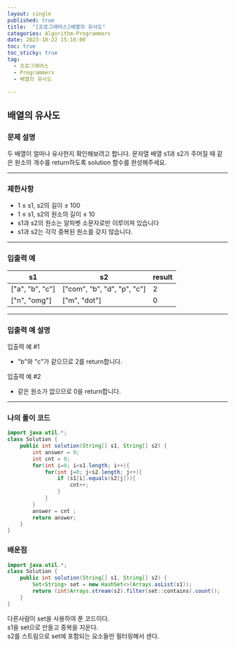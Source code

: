 ```yaml
---
layout: single
published: true
title:  "[프로그래머스]배열의 유사도"
categories: Algorithm-Programmers
date: 2023-10-22 15:16:00
toc: true
toc_sticky: true
tag:   
  - 프로그래머스
  - Programmers
  - 배열의 유사도

---
```


## 배열의 유사도


### 문제 설명

두 배열이 얼마나 유사한지 확인해보려고 합니다. 문자열 배열 s1과 s2가 주어질 때 같은 원소의 개수를 return하도록 solution 함수를 완성해주세요.


----------------

### 제한사항

* 1 ≤ s1, s2의 길이 ≤ 100
* 1 ≤ s1, s2의 원소의 길이 ≤ 10
* s1과 s2의 원소는 알파벳 소문자로만 이루어져 있습니다
* s1과 s2는 각각 중복된 원소를 갖지 않습니다.

----------------

### 입출력 예

|s1|	s2|	result|
|---|---|---|
|["a", "b", "c"]|	["com", "b", "d", "p", "c"]|	2|
|["n", "omg"]|	["m", "dot"]|	0|

----------------

### 입출력 예 설명

입출력 예 #1  

* "b"와 "c"가 같으므로 2를 return합니다.
  

입출력 예 #2  

* 같은 원소가 없으므로 0을 return합니다.
  

  

  

  

----------------

### 나의 풀이 코드

```java
import java.util.*;
class Solution {
    public int solution(String[] s1, String[] s2) {
        int answer = 0;
        int cnt = 0;
        for(int i=0; i<s1.length; i++){
            for(int j=0; j<s2.length; j++){
                if (s1[i].equals(s2[j])){
                    cnt++;
                }
            }
        }
        answer = cnt ;
        return answer;
    }
}
```




### 배운점

```java
import java.util.*;
class Solution {
    public int solution(String[] s1, String[] s2) {
        Set<String> set = new HashSet<>(Arrays.asList(s1));
        return (int)Arrays.stream(s2).filter(set::contains).count();
    }
}
```

다른사람이 set을 사용하여 푼 코드이다.  
s1을 set으로 만들고 중복을 지운다.  
s2를 스트림으로 set에 포함되는 요소들만 필터링해서 센다.  